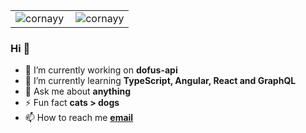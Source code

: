 <table border="0" align="center">
    <tr valign="top">
      <td valign="middle" style='border:none;'>
          <img align="left" src="https://github-readme-stats.vercel.app/api/top-langs/?username=cornayy&layout=compact&hide=html&theme=material-palenight" alt="cornayy" />
       </td>
       <td valign="middle" style='border:none;'>
           <img align="center" src="https://github-readme-stats.vercel.app/api?username=cornayy&show_icons=true&theme=material-palenight" alt="cornayy" />
       </td>
     </tr>
</table>


###     Hi 👋

- 🔭 I’m currently working on **dofus-api**
- 🌱 I’m currently learning **TypeScript, Angular, React and GraphQL**
- 💬 Ask me about **anything**
- ⚡ Fun fact **cats > dogs**
- 📫 How to reach me [**email**](mailto:corneeggebeen@outlook.com)
